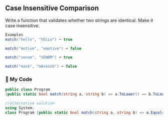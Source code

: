 ## Case Insensitive Comparison

Write a function that validates whether two strings are identical. Make it case insensitive.
```c#
Examples
match("hello", "hELLo") ➞ true

match("motive", "emotive") ➞ false

match("venom", "VENOM") ➞ true

match("mask", "mAskinG") ➞ false
```
### 🥀 My Code
```c#
public class Program
{public static bool match(string a, string b) => a.ToLower() == b.ToLower();}

//alternative solution
using System;
class Program {public static bool match(string a, string b) => a.Equals(b, StringComparison.CurrentCultureIgnoreCase);}
```
